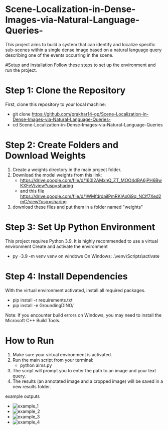 # Scene-Localization-in-Dense-Images-via-Natural-Language-Queries-
This project aims to build a system that can identify and localize specific sub-scenes  within a single dense image based on a natural language query describing one of the  events occurring in the scene. 

#Setup and Installation
Follow these steps to set up the environment and run the project.

# Step 1: Clone the Repository
First, clone this repository to your local machine:
* git clone https://github.com/prakhar14-op/Scene-Localization-in-Dense-Images-via-Natural-Language-Queries-
* cd Scene-Localization-in-Dense-Images-via-Natural-Language-Queries

# Step 2: Create Folders and Download Weights
1. Create a weights directory in the main project folder.
2. Download the model weights from this link:
     - https://drive.google.com/file/d/160I2AMxnQ_ZT_MOO4dBA6jPH6BwKXFeV/view?usp=sharing
     - and this file https://drive.google.com/file/d/1WMfdrdaiIPmRKIAx0i9q_NCIf7Xed2mC/view?usp=sharing
3. download these files and put them in a folder named "weights"

# Step 3: Set Up Python Environment
This project requires Python 3.9. It is highly recommended to use a virtual environment 
Create and activate the environment 
* py -3.9 -m venv venv on windows 
On Windows: .\venv\Scripts\activate

# Step 4: Install Dependencies
With the virtual environment activated, install all required packages.
* pip install -r requirements.txt
* pip install -e GroundingDINO/

Note: If you encounter build errors on Windows, you may need to install the Microsoft C++ Build Tools.

# How to Run
1. Make sure your virtual environment is activated.
2. Run the main script from your terminal:
      * python aims.py
3. The script will prompt you to enter the path to an image and your text query.
4. The results (an annotated image and a cropped image) will be saved in a new results folder.

example outputs 
- ![example_1](image_url)
- ![example_2](image_url)
- ![example_3](image_url)
- ![example_4](image_url)

